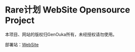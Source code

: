 # Rare计划 WebSite Opensource Project

本项目、网站的版权归GenOuka所有，未经授权请勿使用。

部署站：[WebSite](https://rare.genouka.rr.nu)
